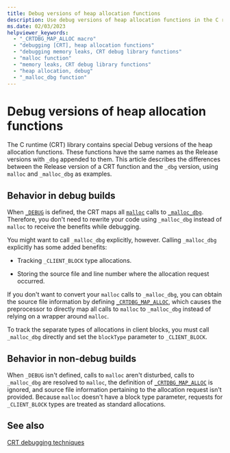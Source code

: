 ```yaml
---
title: Debug versions of heap allocation functions
description: Use debug versions of heap allocation functions in the C run-time library. These functions have the same names as the release versions with _dbg appended.
ms.date: 02/03/2023
helpviewer_keywords:
  - "_CRTDBG_MAP_ALLOC macro"
  - "debugging [CRT], heap allocation functions"
  - "debugging memory leaks, CRT debug library functions"
  - "malloc function"
  - "memory leaks, CRT debug library functions"
  - "heap allocation, debug"
  - "_malloc_dbg function"
---
```

# Debug versions of heap allocation functions

The C runtime (CRT) library contains special Debug versions of the heap allocation functions. These functions have the same names as the Release versions with `_dbg` appended to them. This article describes the differences between the Release version of a CRT function and the `_dbg` version, using `malloc` and `_malloc_dbg` as examples.

## Behavior in debug builds

When [`_DEBUG`](./debug.md) is defined, the CRT maps all [`malloc`](./reference/malloc.md) calls to [`_malloc_dbg`](./reference/malloc-dbg.md). Therefore, you don't need to rewrite your code using `_malloc_dbg` instead of `malloc` to receive the benefits while debugging.

You might want to call `_malloc_dbg` explicitly, however. Calling `_malloc_dbg` explicitly has some added benefits:

- Tracking `_CLIENT_BLOCK` type allocations.

- Storing the source file and line number where the allocation request occurred.

If you don't want to convert your `malloc` calls to `_malloc_dbg`, you can obtain the source file information by defining [`_CRTDBG_MAP_ALLOC`](./crtdbg-map-alloc.md), which causes the preprocessor to directly map all calls to `malloc` to `_malloc_dbg` instead of relying on a wrapper around `malloc`.

To track the separate types of allocations in client blocks, you must call `_malloc_dbg` directly and set the `blockType` parameter to `_CLIENT_BLOCK`.

## Behavior in non-debug builds

When `_DEBUG` isn't defined, calls to `malloc` aren't disturbed, calls to `_malloc_dbg` are resolved to `malloc`, the definition of [`_CRTDBG_MAP_ALLOC`](./crtdbg-map-alloc.md) is ignored, and source file information pertaining to the allocation request isn't provided. Because `malloc` doesn't have a block type parameter, requests for `_CLIENT_BLOCK` types are treated as standard allocations.

## See also

[CRT debugging techniques](./crt-debugging-techniques.md)
